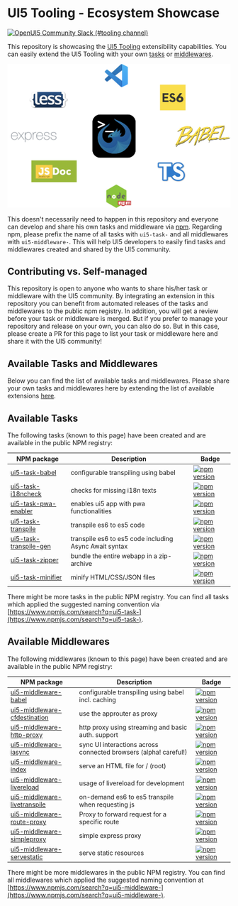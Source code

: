 # UI5 Tooling - Ecosystem Showcase

[![OpenUI5 Community Slack (#tooling channel)](https://img.shields.io/badge/slack-join-44cc11.svg)](https://join-ui5-slack.herokuapp.com)

This repository is showcasing the [UI5 Tooling](https://sap.github.io/ui5-tooling/) extensibility capabilities. You can easily extend the UI5 Tooling with your own [tasks](https://sap.github.io/ui5-tooling/pages/extensibility/CustomTasks/) or [middlewares](https://sap.github.io/ui5-tooling/pages/extensibility/CustomServerMiddleware/).

![UI5 Tooling Ecosystem](ui5eco.jpg "UI5 Tooling Ecosystem")

This doesn't necessarily need to happen in this repository and everyone can develop and share his own tasks and middleware via [npm](https://www.npmjs.com/). Regarding npm, please prefix the name of all tasks with `ui5-task-` and all middlewares with `ui5-middleware-`. This will help UI5 developers to easily find tasks and middlewares created and shared by the UI5 community.

## Contributing vs. Self-managed

This repository is open to anyone who wants to share his/her task or middleware with the UI5 community. By integrating an extension in this repository you can benefit from automated releases of the tasks and middlewares to the public npm registry. In addition, you will get a review before your task or middleware is merged. But if you prefer to manage your repository and release on your own, you can also do so. But in this case, please create a PR for this page to list your task or middleware here and share it with the UI5 community!

## Available Tasks and Middlewares

Below you can find the list of available tasks and middlewares. Please share your own tasks and middlewares here by extending the list of available extensions [here](https://github.com/petermuessig/ui5-ecosystem-showcase/edit/master/docs/index.md).

## Available Tasks

The following tasks (known to this page) have been created and are available in the public NPM registry:

| NPM package | Description | Badge |
| ----------- | ----------- | ----- |
| [ui5-task-babel](https://github.com/pwasem/ui5-task-babel#readme) | configurable transpiling using babel | [![npm version](https://badge.fury.io/js/ui5-task-babel.svg)](https://badge.fury.io/js/ui5-task-babel) |
| [ui5-task-i18ncheck](https://www.npmjs.com/package/ui5-task-i18ncheck) | checks for missing i18n texts | [![npm version](https://badge.fury.io/js/ui5-task-i18ncheck.svg)](https://badge.fury.io/js/ui5-task-i18ncheck) |
| [ui5-task-pwa-enabler](https://www.npmjs.com/package/ui5-task-pwa-enabler) | enables ui5 app with pwa functionalities | [![npm version](https://badge.fury.io/js/ui5-task-pwa-enabler.svg)](https://badge.fury.io/js/ui5-task-pwa-enabler) |
| [ui5-task-transpile](https://www.npmjs.com/package/ui5-task-transpile) | transpile es6 to es5 code | [![npm version](https://badge.fury.io/js/ui5-task-transpile.svg)](https://badge.fury.io/js/ui5-task-transpile) |
| [ui5-task-transpile-gen](https://www.npmjs.com/package/ui5-task-transpile-gen) | transpile es6 to es5 code including Async Await syntax | [![npm version](https://badge.fury.io/js/ui5-task-transpile-gen.svg)](https://badge.fury.io/js/ui5-task-transpile-gen) |
| [ui5-task-zipper](https://www.npmjs.com/package/ui5-task-zipper) | bundle the entire webapp in a zip-archive | [![npm version](https://badge.fury.io/js/ui5-task-zipper.svg)](https://badge.fury.io/js/ui5-task-zipper) |
| [ui5-task-minifier](https://github.com/mauriciolauffer/ui5-task-minifier) | minify HTML/CSS/JSON files | [![npm version](https://badge.fury.io/js/ui5-task-minifier.svg)](https://badge.fury.io/js/ui5-task-minifier) |

There might be more tasks in the public NPM registry. You can find all tasks which applied the suggested naming convention via [https://www.npmjs.com/search?q=ui5-task-](https://www.npmjs.com/search?q=ui5-task-).

## Available Middlewares

The following middlewares (known to this page) have been created and are available in the public NPM registry:

| NPM package | Description | Badge |
| ----------- | ----------- | ----- |
| [ui5-middleware-babel](https://github.com/pwasem/ui5-middleware-babel#readme) | configurable transpiling using babel incl. caching | [![npm version](https://badge.fury.io/js/ui5-middleware-babel.svg)](https://badge.fury.io/js/ui5-middleware-babel) |
| [ui5-middleware-cfdestination](https://www.npmjs.com/package/ui5-middleware-cfdestination) | use the approuter as proxy | [![npm version](https://badge.fury.io/js/ui5-middleware-cfdestination.svg)](https://badge.fury.io/js/ui5-middleware-cfdestination) |
| [ui5-middleware-http-proxy](https://github.com/pwasem/ui5-middleware-http-proxy#readme) | http proxy using streaming and basic auth. support | [![npm version](https://badge.fury.io/js/ui5-middleware-http-proxy.svg)](https://badge.fury.io/js/ui5-middleware-http-proxy) |
| [ui5-middleware-iasync](https://www.npmjs.com/package/ui5-middleware-iasync) | sync UI interactions across connected browsers (alpha! careful!) | [![npm version](https://badge.fury.io/js/ui5-middleware-iasync.svg)](https://badge.fury.io/js/ui5-middleware-iasync) |
| [ui5-middleware-index](packages/ui5-middleware-index/README.md) | serve an HTML file for / (root) | [![npm version](https://badge.fury.io/js/ui5-middleware-index.svg)](https://badge.fury.io/js/ui5-middleware-index) |
| [ui5-middleware-livereload](https://www.npmjs.com/package/ui5-middleware-livereload) | usage of livereload for development | [![npm version](https://badge.fury.io/js/ui5-middleware-livereload.svg)](https://badge.fury.io/js/ui5-middleware-livereload) |
| [ui5-middleware-livetranspile](https://www.npmjs.com/package/ui5-middleware-livetranspile) | on-demand es6 to es5 transpile when requesting js | [![npm version](https://badge.fury.io/js/ui5-middleware-livetranspile.svg)](https://badge.fury.io/js/ui5-middleware-livetranspile) |
| [ui5-middleware-route-proxy](https://www.npmjs.com/package/ui5-middleware-route-proxy) | Proxy to forward request for a specific route | [![npm version](https://badge.fury.io/js/ui5-middleware-route-proxy.svg)](https://badge.fury.io/js/ui5-middleware-route-proxy) |
| [ui5-middleware-simpleproxy](https://www.npmjs.com/package/ui5-middleware-simpleproxy) | simple express proxy | [![npm version](https://badge.fury.io/js/ui5-middleware-simpleproxy.svg)](https://badge.fury.io/js/ui5-middleware-simpleproxy) |
| [ui5-middleware-servestatic](https://www.npmjs.com/package/ui5-middleware-servestatic) | serve static resources | [![npm version](https://badge.fury.io/js/ui5-middleware-servestatic.svg)](https://badge.fury.io/js/ui5-middleware-servestatic) |

There might be more middlewares in the public NPM registry. You can find all middlewares which applied the suggested naming convention at [https://www.npmjs.com/search?q=ui5-middleware-](https://www.npmjs.com/search?q=ui5-middleware-).
